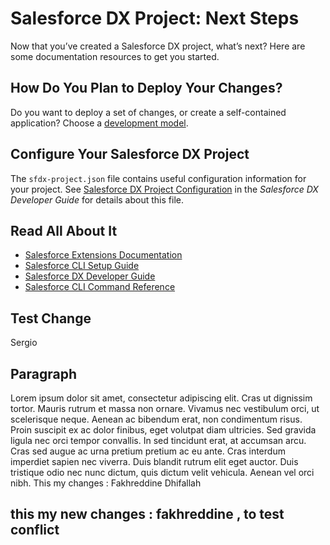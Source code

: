 # Salesforce DX Project: Next Steps

Now that you’ve created a Salesforce DX project, what’s next? Here are some documentation resources to get you started.

## How Do You Plan to Deploy Your Changes?

Do you want to deploy a set of changes, or create a self-contained application? Choose a [development model](https://developer.salesforce.com/tools/vscode/en/user-guide/development-models).

## Configure Your Salesforce DX Project

The `sfdx-project.json` file contains useful configuration information for your project. See [Salesforce DX Project Configuration](https://developer.salesforce.com/docs/atlas.en-us.sfdx_dev.meta/sfdx_dev/sfdx_dev_ws_config.htm) in the _Salesforce DX Developer Guide_ for details about this file.

## Read All About It

- [Salesforce Extensions Documentation](https://developer.salesforce.com/tools/vscode/)
- [Salesforce CLI Setup Guide](https://developer.salesforce.com/docs/atlas.en-us.sfdx_setup.meta/sfdx_setup/sfdx_setup_intro.htm)
- [Salesforce DX Developer Guide](https://developer.salesforce.com/docs/atlas.en-us.sfdx_dev.meta/sfdx_dev/sfdx_dev_intro.htm)
- [Salesforce CLI Command Reference](https://developer.salesforce.com/docs/atlas.en-us.sfdx_cli_reference.meta/sfdx_cli_reference/cli_reference.htm)

## Test Change
Sergio

## Paragraph
Lorem ipsum dolor sit amet, consectetur adipiscing elit. Cras ut dignissim tortor. Mauris rutrum et massa non ornare. Vivamus nec vestibulum orci, ut scelerisque neque. Aenean ac bibendum erat, non condimentum risus. Proin suscipit ex ac dolor finibus, eget volutpat diam ultricies. Sed gravida ligula nec orci tempor convallis. In sed tincidunt erat, at accumsan arcu. Cras sed augue ac urna pretium pretium ac eu ante. Cras interdum imperdiet sapien nec viverra. Duis blandit rutrum elit eget auctor. Duis tristique odio nec nunc dictum, quis dictum velit vehicula. Aenean vel orci nibh.
This my changes : Fakhreddine Dhifallah

## this my new changes : fakhreddine  , to test conflict 
